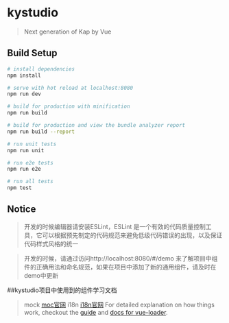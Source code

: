 # kystudio

> Next generation of Kap by Vue

## Build Setup

``` bash
# install dependencies
npm install

# serve with hot reload at localhost:8080
npm run dev

# build for production with minification
npm run build

# build for production and view the bundle analyzer report
npm run build --report

# run unit tests
npm run unit

# run e2e tests
npm run e2e

# run all tests
npm test
```

## Notice
> 开发的时候编辑器请安装ESLint，ESLint 是一个有效的代码质量控制工具，它可以根据预先制定的代码规范来避免低级代码错误的出现，以及保证代码样式风格的统一

> 开发的时候，请通过访问http://localhost:8080/#/demo 来了解项目中组件的正确用法和命名规范，如果在项目中添加了新的通用组件，请及时在demo中更新


##kystudio项目中使用到的组件学习文档

> mock 	[moc官网](http://mockjs.com/)
> i18n  [i18n官网](http://kazupon.github.io/vue-i18n/en/)
For detailed explanation on how things work, checkout the [guide](http://vuejs-templates.github.io/webpack/) and [docs for vue-loader](http://vuejs.github.io/vue-loader).
